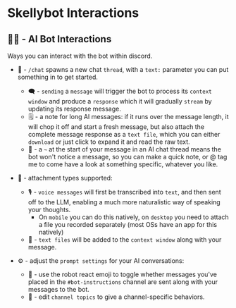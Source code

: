 # Skellybot Interactions


## 🔮🤖 - AI Bot Interactions
Ways you can interact with the bot within discord.

- 🔮 -  `/chat` spawns a new chat `thread`, with a `text:` parameter you can put something in to get started.
  - 🗨️ - `sending` a `message` will trigger the bot to process its `context window` and produce a `response` which it will gradually `stream` by updating its response message. 
  - 🗒️ - a note for long AI messages: if it runs over the message length, it will chop it off and start a fresh message, but also attach the complete message response as a `text file`, which you can either `download` or just click to expand it and read the raw text. 
  - 🚫 - a `~` at the start of your message in an AI chat thread means the bot won't notice a message, so you can make a quick note, or @ tag me to come have a look at something specific, whatever you like. 

- 📎 - attachment types supported:
  - 🎙️ - `voice messages` will first be transcribed into `text`, and then sent off to the LLM, enabling a much more naturalistic way of speaking your thoughts. 
    - On `mobile` you can do this natively, on `desktop` you need to attach a file you recorded separately (most OSs have an app for this natively)
  - 📃 - `text files` will be added to the `context window` along with your message.

- ⚙️  - adjust the `prompt settings` for your AI conversations:
  - 🤖 - use the robot react emoji to toggle whether messages you've placed in the `#bot-instructions` channel are sent along with your messages to the bot.
  - 📝 - edit `channel topics` to give a channel-specific behaviors.